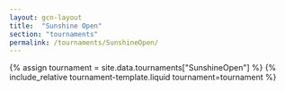 ```yaml
---
layout: gcn-layout
title:  "Sunshine Open"
section: "tournaments"
permalink: /tournaments/SunshineOpen/
---
```


{% assign tournament = site.data.tournaments["SunshineOpen"] %}
{% include_relative tournament-template.liquid tournament=tournament %}
